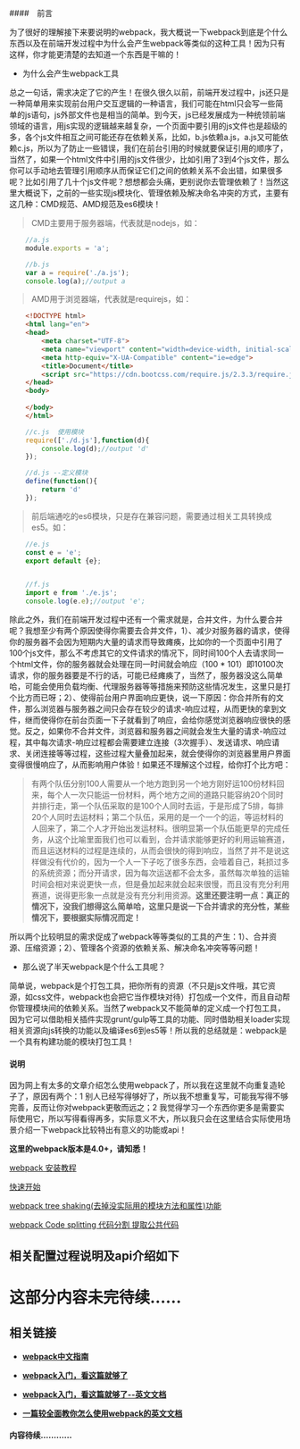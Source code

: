 ####　前言

为了很好的理解接下来要说明的webpack，我大概说一下webpack到底是个什么东西以及在前端开发过程中为什么会产生webpack等类似的这种工具！因为只有这样，你才能更清楚的去知道一个东西是干嘛的！

* 为什么会产生webpack工具

总之一句话，需求决定了它的产生！在很久很久以前，前端开发过程中，js还只是一种简单用来实现前台用户交互逻辑的一种语言，我们可能在html只会写一些简单的js语句，js外部文件也是相当的简单。到今天，js已经发展成为一种统领前端领域的语言，用js实现的逻辑越来越复杂，一个页面中要引用的js文件也是超级的多，各个js文件相互之间可能还存在依赖关系，比如，b.js依赖a.js，a.js又可能依赖c.js，所以为了防止一些错误，我们在前台引用的时候就要保证引用的顺序了，当然了，如果一个html文件中引用的js文件很少，比如引用了3到4个js文件，那么你可以手动地去管理引用顺序从而保证它们之间的依赖关系不会出错，如果很多呢？比如引用了几十个js文件呢？想想都会头痛，更别说你去管理依赖了！当然这里大概说下，之前的一些实现js模块化、管理依赖及解决命名冲突的方式，主要有这几种：CMD规范、AMD规范及es6模块！

> CMD主要用于服务器端，代表就是nodejs，如：

```javascript
    //a.js
    module.exports = 'a';

    //b.js
    var a = require('./a.js');
    console.log(a);//output a
```

> AMD用于浏览器端，代表就是requirejs，如：

```html
    <!DOCTYPE html>
    <html lang="en">
    <head>
        <meta charset="UTF-8">
        <meta name="viewport" content="width=device-width, initial-scale=1.0">
        <meta http-equiv="X-UA-Compatible" content="ie=edge">
        <title>Document</title>
        <script src="https://cdn.bootcss.com/require.js/2.3.3/require.js" data-main="./c.js"></script>
    </head>
    <body>
        
    </body>
    </html>
```

```javascript
    //c.js  使用模块
    require(['./d.js'],function(d){
        console.log(d);//output 'd'
    });

    //d.js --定义模块
    define(function(){
        return 'd'
    });
```

> 前后端通吃的es6模块，只是存在兼容问题，需要通过相关工具转换成es5。如：

```javascript
    //e.js
    const e = 'e';
    export default {e};


    //f.js
    import e from './e.js';
    console.log(e.e);//output 'e';
```



除此之外，我们在前端开发过程中还有一个需求就是，合并文件，为什么要合并呢？我想至少有两个原因使得你需要去合并文件，1）、减少对服务器的请求，使得你的服务器不会因为短期内大量的请求而导致瘫痪，比如你的一个页面中引用了100个js文件，那么不考虑其它的文件请求的情况下，同时间100个人去请求同一个html文件，你的服务器就会处理在同一时间就会响应（100 * 101）即10100次请求，你的服务器要是不行的话，可能已经瘫痪了，当然了，服务器没这么简单哈，可能会使用负载均衡、代理服务器等等措施来预防这些情况发生，这里只是打个比方而已呀；2）、使得前台用户界面响应更快，说一下原因：你合并所有的文件，那么浏览器与服务器之间只会存在较少的请求-响应过程，从而更快的拿到文件，继而使得你在前台页面一下子就看到了响应，会给你感觉浏览器响应很快的感觉。反之，如果你不合并文件，浏览器和服务器之间就会发生大量的请求-响应过程，其中每次请求-响应过程都会需要建立连接（3次握手）、发送请求、响应请求、关闭连接等等过程，这些过程大量叠加起来，就会使得你的浏览器里用户界面变得很慢响应了，从而影响用户体验！如果还不理解这个过程，给你打个比方吧：

> 有两个队伍分别100人需要从一个地方跑到另一个地方刚好运100份材料回来，每个人一次只能运一份材料，两个地方之间的道路只能容纳20个同时并排行走，第一个队伍采取的是100个人同时去运，于是形成了5排，每排20个人同时去运材料；第二个队伍，采用的是一个一个的运，等运材料的人回来了，第二个人才开始出发运材料。很明显第一个队伍能更早的完成任务，从这个比喻里面我们也可以看到，合并请求能够更好的利用运输赛道，而且运送材料的过程是连续的，从而会很快的得到响应，当然了并不是说这样做没有代价的，因为一个人一下子吃了很多东西，会噎着自己，耗损过多的系统资源；而分开请求，因为每次运送都不会太多，虽然每次单独的运输时间会相对来说更快一点，但是叠加起来就会起来很慢，而且没有充分利用赛道，说得更形象一点就是没有充分利用资源。**这里还要注明一点：真正的情况下，没我们想得这么简单哈，这里只是说一下合并请求的充分性，某些情况下，要根据实际情况而定！**

所以两个比较明显的需求促成了webpack等等类似的工具的产生：1）、合并资源、压缩资源；2）、管理各个资源的依赖关系、解决命名冲突等等问题！


* 那么说了半天webpack是个什么工具呢？

简单说，webpack是个打包工具，把你所有的资源（不只是js文件哦，其它资源，如css文件，webpack也会把它当作模块对待）打包成一个文件，而且自动帮你管理模块间的依赖关系。当然了webpack又不能简单的定义成一个打包工具，因为它可以借助相关插件实现grunt/gulp等工具的功能、同时借助相关loader实现相关资源向js转换的功能以及编译es6到es5等！所以我的总结就是：webpack是一个具有构建功能的模块打包工具！


#### 说明

因为网上有太多的文章介绍怎么使用webpack了，所以我在这里就不向重复造轮子了，原因有两个：1 别人已经写得够好了，所以我不想重复写，可能我写得不够完善，反而让你对webpack更敬而远之；2 我觉得学习一个东西你更多是需要实际使用它，所以写得看得再多，实际意义不大，所以我只会在这里结合实际使用场景介绍一下webpack比较特出有意义的功能或api！

**这里的webpack版本是4.0+，请知悉！**

[webpack 安装教程](https://github.com/woai30231/frontend-build-tools-note/blob/master/webpack/guide-artical/001.md)

[快速开始](https://github.com/woai30231/frontend-build-tools-note/blob/master/webpack/guide-artical/002.md)

[webpack tree shaking(去掉没实际用的模块方法和属性)功能](https://github.com/woai30231)

[webpack Code splitting 代码分割 提取公共代码](https://github.com/woai30231)

## 相关配置过程说明及api介绍如下

# 这部分内容未完待续……


## 相关链接

* **[webpack中文指南](http://zhaoda.net/webpack-handbook/)**

* **[webpack入门，看这篇就够了](http://www.jianshu.com/p/42e11515c10f)**

* **[webpack入门，看这篇就够了--英文文档](http://www.pro-react.com/materials/appendixA/)**

* **[一篇较全面教你怎么使用webpack的英文文档](http://www.pro-react.com/materials/appendixA/)**

#### 内容待续…………
